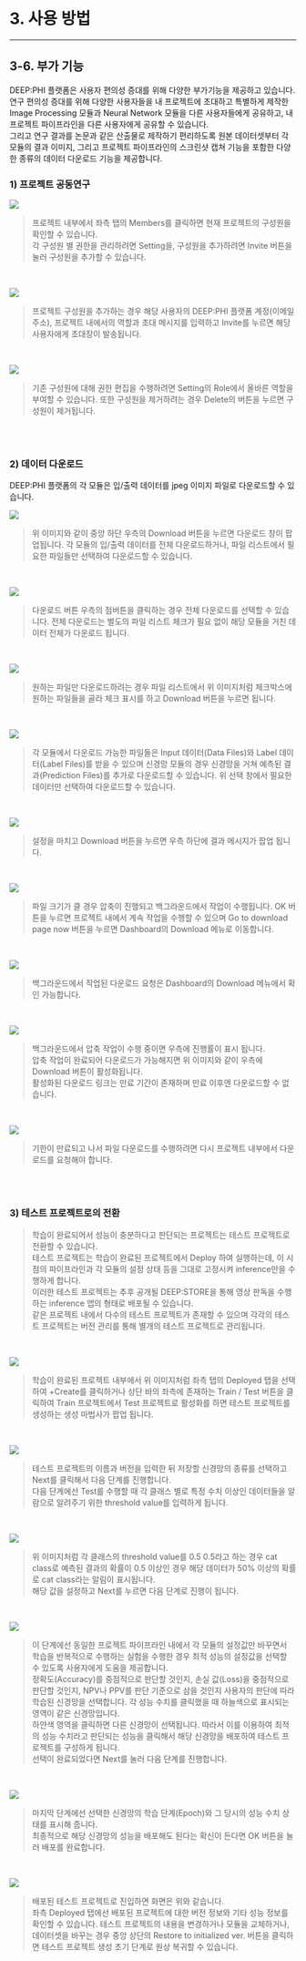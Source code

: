 # 3. 사용 방법

***

## 3-6. 부가 기능

DEEP:PHI 플랫폼은 사용자 편의성 증대를 위해 다양한 부가기능을 제공하고 있습니다.  
연구 편의성 증대를 위해 다양한 사용자들을 내 프로젝트에 초대하고 특별하게 제작한 Image Processing 모듈과 Neural Network 모듈을 다른 사용자들에게 공유하고, 내 프로젝트 파이프라인을 다른 사용자에게 공유할 수 있습니다.  
그리고 연구 결과를 논문과 같은 산출물로 제작하기 편리하도록 원본 데이터셋부터 각 모듈의 결과 이미지, 그리고 프로젝트 파이프라인의 스크린샷 캡쳐 기능을 포함한 다양한 종류의 데이터 다운로드 기능을 제공합니다.


### 1) 프로젝트 공동연구

![](manual_3-6_1_1.png)
> 프로젝트 내부에서 좌측 탭의 Members를 클릭하면 현재 프로젝트의 구성원을 확인할 수 있습니다.  
> 각 구성원 별 권한을 관리하려면 Setting을, 구성원을 추가하려면 Invite 버튼을 눌러 구성원을 추가할 수 있습니다.

<br/>

![](manual_3-6_1_2.png)
> 프로젝트 구성원을 추가하는 경우 해당 사용자의 DEEP:PHI 플랫폼 계정(이메일 주소), 프로젝트 내에서의 역할과 초대 메시지를 입력하고 Invite를 누르면 해당 사용자에게 초대장이 발송됩니다.

<br/>

![](manual_3-6_1_3.png)
> 기존 구성원에 대해 권한 편집을 수행하려면 Setting의 Role에서 올바른 역할을 부여할 수 있습니다. 또한 구성원을 제거하려는 경우 Delete의 버튼을 누르면 구성원이 제거됩니다.

<br/><br/>

### 2) 데이터 다운로드

DEEP:PHI 플랫폼의 각 모듈은 입/출력 데이터를 jpeg 이미지 파일로 다운로드할 수 있습니다.

![](manual_3-6_2_1.png)
> 위 이미지와 같이 중앙 하단 우측의 Download 버튼을 누르면 다운로드 창이 팝업됩니다. 각 모듈의 입/출력 데이터를 전체 다운로드하거나, 파일 리스트에서 필요한 파일들만 선택하여 다운로드할 수 있습니다.

<br/>

![](manual_3-6_2_2.png)
> 다운로드 버튼 우측의 점버튼을 클릭하는 경우 전체 다운로드를 선택할 수 있습니다. 전체 다운로드는 별도의 파일 리스트 체크가 필요 없이 해당 모듈을 거친 데이터 전체가 다운로드 됩니다.

<br/>

![](manual_3-6_2_3.png)
> 원하는 파일만 다운로드하려는 경우 파일 리스트에서 위 이미지처럼 체크박스에 원하는 파일들을 골라 체크 표시를 하고 Download 버튼을 누르면 됩니다.

<br/>

![](manual_3-6_2_4.png)
> 각 모듈에서 다운로드 가능한 파일들은 Input 데이터(Data Files)와 Label 데이터(Label Files)를 받을 수 있으며 신경망 모듈의 경우 신경망을 거쳐 예측된 결과(Prediction Files)를 추가로 다운로드할 수 있습니다. 위 선택 창에서 필요한 데이터만 선택하여 다운로드할 수 있습니다.

<br/>

![](manual_3-6_2_5.png)
> 설정을 마치고 Download 버튼을 누르면 우측 하단에 결과 메시지가 팝업 됩니다.

<br/>

![](manual_3-6_2_6.png)
> 파일 크기가 클 경우 압축이 진행되고 백그라운드에서 작업이 수행됩니다. OK 버튼을 누르면 프로젝트 내에서 계속 작업을 수행할 수 있으며 Go to download page now 버튼을 누르면 Dashboard의 Download 메뉴로 이동합니다.

<br/>

![](manual_3-6_2_7.png)
> 백그라운드에서 작업된 다운로드 요청은 Dashboard의 Download 메뉴에서 확인 가능합니다.

<br/>

![](manual_3-6_2_8.png)
> 백그라운드에서 압축 작업이 수행 중이면 우측에 진행률이 표시 됩니다.  
> 압축 작업이 완료되어 다운로드가 가능해지면 위 이미지와 같이 우측에 Download 버튼이 활성화됩니다.  
> 활성화된 다운로드 링크는 만료 기간이 존재하며 만료 이후엔 다운로드할 수 없습니다.

<br/>

![](manual_3-6_2_9.png)
> 기한이 만료되고 나서 파일 다운로드를 수행하려면 다시 프로젝트 내부에서 다운로드를 요청해야 합니다.

<br/><br/>

### 3) 테스트 프로젝트로의 전환

> 학습이 완료되어서 성능이 충분하다고 판단되는 프로젝트는 테스트 프로젝트로 전환할 수 있습니다.  
> 테스트 프로젝트는 학습이 완료된 프로젝트에서 Deploy 하여 실행하는데, 이 시점의 파이프라인과 각 모듈의 설정 상태 등을 그대로 고정시켜 inference만을 수행하게 합니다.  
> 이러한 테스트 프로젝트는 추후 공개될 DEEP:STORE을 통해 영상 판독을 수행하는 inference 앱의 형태로 배포될 수 있습니다.  
> 같은 프로젝트 내에서 다수의 테스트 프로젝트가 존재할 수 있으며 각각의 테스트 프로젝트는 버전 관리를 통해 별개의 테스트 프로젝트로 관리됩니다.

<br/>

![](manual_3-6_3_1.png)
> 학습이 완료된 프로젝트 내부에서 위 이미지처럼 좌측 탭의 Deployed 탭을 선택하여 +Create를 클릭하거나 상단 바의 좌측에 존재하는 Train / Test 버튼을 클릭하여 Train 프로젝트에서 Test 프로젝트로 활성화를 하면 테스트 프로젝트를 생성하는 생성 마법사가 팝업 됩니다.

<br/>

![](manual_3-6_3_2.png)
> 테스트 프로젝트의 이름과 버전을 입력한 뒤 저장할 신경망의 종류를 선택하고 Next를 클릭해서 다음 단계를 진행합니다.  
> 다음 단계에선 Test를 수행할 때 각 클래스 별로 특정 수치 이상인 데이터들을 알람으로 알려주기 위한 threshold value를 입력하게 됩니다.

<br/>

![](manual_3-6_3_3.png)
> 위 이미지처럼 각 클래스의 threshold value를 0.5 0.5라고 하는 경우 cat class로 예측된 결과의 확률이 0.5 이상인 경우 해당 데이터가 50% 이상의 확률로 cat class라는 알림이 표시됩니다.  
> 해당 값을 설정하고 Next를 누르면 다음 단계로 진행이 됩니다.

<br/>

![](manual_3-6_3_4.png)
> 이 단계에선 동일한 프로젝트 파이프라인 내에서 각 모듈의 설정값만 바꾸면서 학습을 반복적으로 수행하는 실험을 수행한 경우 최적 성능의 설정값을 선택할 수 있도록 사용자에게 도움을 제공합니다.  
> 정확도(Accuracy)를 중점적으로 판단할 것인지, 손실 값(Loss)을 중점적으로 판단할 것인지, NPV나 PPV를 판단 기준으로 삼을 것인지 사용자의 판단에 따라 학습된 신경망을 선택합니다. 각 성능 수치를 클릭했을 때 하늘색으로 표시되는 영역이 같은 신경망입니다.  
> 하얀색 영역을 클릭하면 다른 신경망이 선택됩니다. 따라서 이를 이용하여 최적의 성능 수치라고 판단되는 성능을 클릭해서 해당 신경망을 배포하여 테스트 프로젝트를 구성하게 됩니다.  
> 선택이 완료되었다면 Next를 눌러 다음 단계를 진행합니다.

<br/>

![](manual_3-6_3_5.png)
> 마지막 단계에선 선택한 신경망의 학습 단계(Epoch)와 그 당시의 성능 수치 상태를 표시해 줍니다.  
> 최종적으로 해당 신경망의 성능을 배포해도 된다는 확신이 든다면 OK 버튼을 눌러 배포를 완료합니다.

<br/>

![](manual_3-6_3_6.png)
> 배포된 테스트 프로젝트로 진입하면 화면은 위와 같습니다.  
> 좌측 Deployed 탭에선 배포된 프로젝트에 대한 버전 정보와 기타 성능 정보를 확인할 수 있습니다. 테스트 프로젝트의 내용을 변경하거나 모듈을 교체하거나, 데이터셋을 바꾸는 경우 중앙 상단의 Restore to initialized ver. 버튼을 클릭하면 테스트 프로젝트 생성 초기 단계로 원상 복귀할 수 있습니다.
